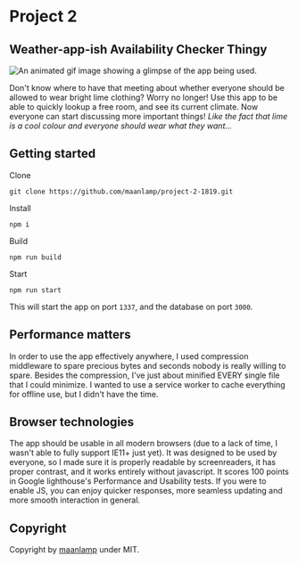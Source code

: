# Project 2
## Weather-app-ish Availability Checker Thingy
![An animated gif image showing a glimpse of the app being used.](assets/demo.gif)

Don't know where to have that meeting about whether everyone should be allowed to wear bright lime clothing? Worry no longer! Use this app to be able to quickly lookup a free room, and see its current climate. Now everyone can start discussing more important things! _Like the fact that lime is a cool colour and everyone should wear what they want..._

## Getting started
Clone
```shell
git clone https://github.com/maanlamp/project-2-1819.git
```

Install
```shell
npm i
```

Build
```shell
npm run build
```

Start
```shell
npm run start
```

This will start the app on port `1337`, and the database on port `3000`.

## Performance matters
In order to use the app effectively anywhere, I used compression middleware to spare precious bytes and seconds nobody is really willing to spare. Besides the compression, I've just about minified EVERY single file that I could minimize. I wanted to use a service worker to cache everything for offline use, but I didn't have the time.

## Browser technologies
The app should be usable in all modern browsers (due to a lack of time, I wasn't able to fully support IE11+ just yet). It was designed to be used by everyone, so I made sure it is properly readable by screenreaders, it has proper contrast, and it works entirely without javascript. It scores 100 points in Google lighthouse's Performance and Usability tests. If you were to enable JS, you can enjoy quicker responses, more seamless updating and more smooth interaction in general.

## Copyright
Copyright by [maanlamp](https://github.com/maanlamp) under MIT.